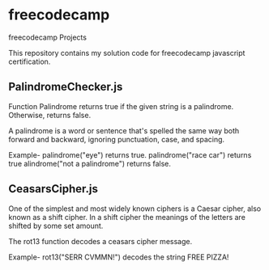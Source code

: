 # freecodecamp
freecodecamp Projects

This repository contains my solution code for freecodecamp javascript certification.

## PalindromeChecker.js

Function Palindrome returns true if the given string is a palindrome. Otherwise, returns false.

A palindrome is a word or sentence that's spelled the same way both forward and backward, ignoring punctuation, case, and spacing.

Example- palindrome("eye") returns true.
         palindrome("race car") returns true
         alindrome("not a palindrome") returns false.

## CeasarsCipher.js

One of the simplest and most widely known ciphers is a Caesar cipher, also known as a shift cipher. In a shift cipher the meanings of the letters are shifted by some set amount.

The rot13 function decodes a ceasars cipher message.

Example- rot13("SERR CVMMN!") decodes the string FREE PIZZA!

